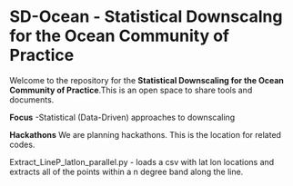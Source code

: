 # SD-Ocean - Statistical Downscalng for the Ocean Community of Practice
Welcome to the repository for the **Statistical Downscaling for the Ocean Community of Practice**.This is an open space to share tools and documents.

**Focus** 
-Statistical (Data-Driven) approaches to downscaling

**Hackathons**
We are planning hackathons. This is the location for related codes. 

Extract_LineP_latlon_parallel.py  - loads a csv with lat lon locations and extracts all of the points within a n degree band along the line. 


